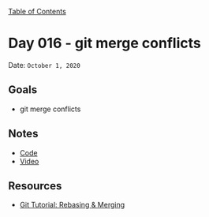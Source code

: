 [Table of Contents](../README.md)

# Day 016 - git merge conflicts

Date: `October 1, 2020`

## Goals

- git merge conflicts

## Notes

- [Code](./code)
- [Video](https://www.youtube.com/watch?v=YEbiCUs85q8)

## Resources

- [Git Tutorial: Rebasing & Merging](https://www.youtube.com/watch?v=a_msiOrYLgM)
